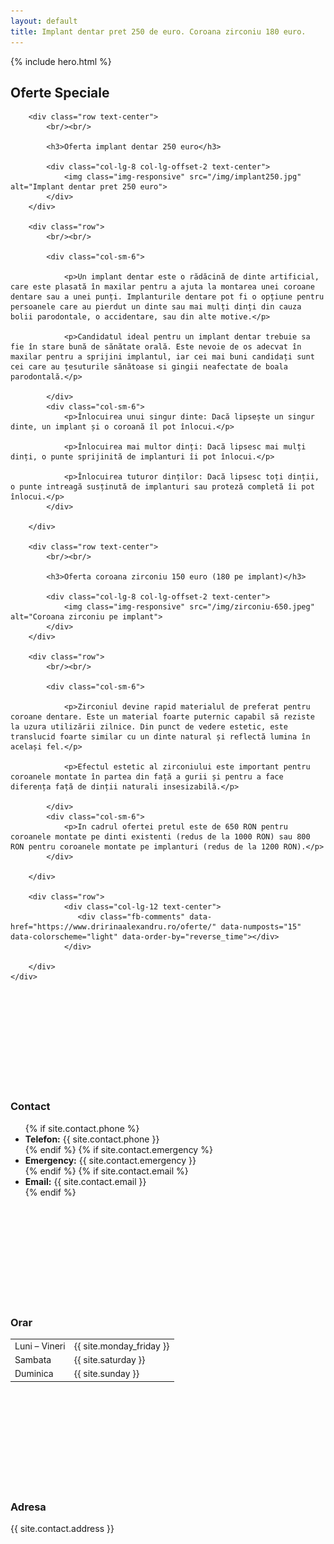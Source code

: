 ```yaml
---
layout: default
title: Implant dentar pret 250 de euro. Coroana zirconiu 180 euro.
---
```


<!-- Start Hero -->

{% include hero.html %}

<!-- End Hero -->


<!-- Start About -->
<div id="oabout" class="about">
    <div class="container-fluid">
        <h2 class="section-title">Oferte Speciale</h2>
        
        <div class="row text-center">
            <br/><br/>

            <h3>Oferta implant dentar 250 euro</h3>

            <div class="col-lg-8 col-lg-offset-2 text-center">
                <img class="img-responsive" src="/img/implant250.jpg" alt="Implant dentar pret 250 euro">
            </div>
        </div>

        <div class="row">
            <br/><br/>

            <div class="col-sm-6">
                
                <p>Un implant dentar este o rădăcină de dinte artificial, care este plasată în maxilar pentru a ajuta la montarea unei coroane dentare sau a unei punți. Implanturile dentare pot fi o opțiune pentru persoanele care au pierdut un dinte sau mai mulți dinți din cauza bolii parodontale, o accidentare, sau din alte motive.</p>
                
                <p>Candidatul ideal pentru un implant dentar trebuie sa fie în stare bună de sănătate orală. Este nevoie de os adecvat în maxilar pentru a sprijini implantul, iar cei mai buni candidați sunt cei care au țesuturile sănătoase si gingii neafectate de boala parodontală.</p>

            </div>
            <div class="col-sm-6">
                <p>Înlocuirea unui singur dinte: Dacă lipsește un singur dinte, un implant și o coroană îl pot înlocui.</p>
                
                <p>Înlocuirea mai multor dinți: Dacă lipsesc mai mulți dinți, o punte sprijinită de implanturi îi pot înlocui.</p>
                
                <p>Înlocuirea tuturor dinților: Dacă lipsesc toți dinții, o punte intreagă susținută de implanturi sau proteză completă îi pot înlocui.</p>
            </div>
                 
        </div>
        
        <div class="row text-center">
            <br/><br/>

            <h3>Oferta coroana zirconiu 150 euro (180 pe implant)</h3>

            <div class="col-lg-8 col-lg-offset-2 text-center">
                <img class="img-responsive" src="/img/zirconiu-650.jpeg" alt="Coroana zirconiu pe implant">
            </div>
        </div>

        <div class="row">
            <br/><br/>

            <div class="col-sm-6">
                
                <p>Zirconiul devine rapid materialul de preferat pentru coroane dentare. Este un material foarte puternic capabil să reziste la uzura utilizării zilnice. Din punct de vedere estetic, este translucid foarte similar cu un dinte natural și reflectă lumina în același fel.</p>
                
                <p>Efectul estetic al zirconiului este important pentru coroanele montate în partea din față a gurii și pentru a face diferența față de dinții naturali insesizabilă.</p>

            </div>
            <div class="col-sm-6">
                <p>In cadrul ofertei pretul este de 650 RON pentru coroanele montate pe dinti existenti (redus de la 1000 RON) sau 800 RON pentru coroanele montate pe implanturi (redus de la 1200 RON).</p>
            </div>
                 
        </div>
        
        <div class="row">
                <div class="col-lg-12 text-center">
                   <div class="fb-comments" data-href="https://www.dririnaalexandru.ro/oferte/" data-numposts="15" data-colorscheme="light" data-order-by="reverse_time"></div>   
                </div>

        </div>
    </div>
</div>
<!-- End About -->

<!-- Start 3 columns -->
<div class="three-shade-col">
    <div class="col-sm-4">
        <svg class="icon icon-envelope-o"><use xlink:href="#icon-envelope-o"></use></svg>
        <h3>Contact</h3>
        <ul>
            {% if site.contact.phone %}<li><strong>Telefon:</strong> {{ site.contact.phone }}</li>{% endif %}
            {% if site.contact.emergency %}<li><strong>Emergency:</strong> {{ site.contact.emergency }}</li>{% endif %}
            {% if site.contact.email %}<li><strong>Email:</strong> {{ site.contact.email }}</li>{% endif %}
        </ul>
    </div>
    <div class="col-sm-4 nodisplay-mobile">
        <svg class="icon icon-clock-o"><use xlink:href="#icon-clock-o"></use></svg>
        <h3>Orar</h3>
        <table>
            <tbody>
                <tr>
                    <td>Luni – Vineri</td>
                    <td>{{ site.monday_friday }}</td>
                </tr>
                <tr>
                    <td>Sambata</td>
                    <td>{{ site.saturday }}</td>
                </tr>
                <tr>
                    <td>Duminica</td>
                    <td>{{ site.sunday }}</td>
                </tr>
            </tbody>
        </table>
    </div>
    <div class="col-sm-4 nodisplay-mobile">
        <svg class="icon icon-map-marker"><use xlink:href="#icon-map-marker"></use></svg>
        <h3>Adresa</h3>
            <p>
                {{ site.contact.address }}
            </p>
    </div>
</div>
<!-- End 3 columns -->
    
    
    
    
